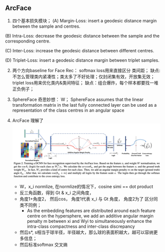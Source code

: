 ## ArcFace

1. 四个基本损失模块；
(A) Margin-Loss:
insert a geodesic distance margin between the sample and centres. 

(B) Intra-Loss: decrease the geodesic distance between the
sample and the corresponding centre. 

(C) Inter-Loss: increase the
geodesic distance between different centres. 

(D) Triplet-Loss: insert a geodesic distance margin between triplet samples. 

2. 两个方向baseline for Face Rec：
softmax loss用来直接区分 类间距； 缺点: 不怎么管理类内紧凑性；类太多了不好处理；仅封闭集有效，开放集无效；
triplet loss用来优化类内&类间特征； 缺点：组合爆炸，每个样本都要找一堆正负例子；

3. SphereFace 奇思妙想： W；
SphereFace assumes that the linear transformation matrix in the last fully connected layer
can be used as a representation of the class centres in an angular space

4. ArcFace 理解了
![arcface](../pics/arcface.jpg)
	- W，x_i normlize, 在normlize的情况下，cosine simi == dot product
	- 反三角函数，得到 Gt & x_i 之间角度，
	- 角度1+角度2， 然后cos， 角度1代表 x_i 与 Gt 角度， 角度2为了 区分同类不同例；
		- As the embedding features are distributed around each feature centre on the hypersphere, we add an additive angular margin penalty m between xi and Wyi to simultaneously enhance the intra-class compactness and inter-class discrepancy
	- 然后s*, s相当于球半径，半径越大，那么球的表面积越大，越可以容纳更多信息；
	- 然后标准softmax 交叉熵